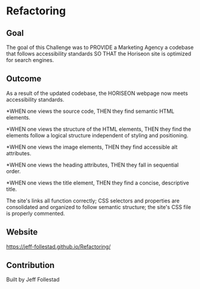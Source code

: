 # Refactoring

## Goal
The goal of this Challenge was to PROVIDE a Marketing Agency a codebase that follows accessibility standards SO THAT the Horiseon site is optimized for search engines.

## Outcome
As a result of the updated codebase, the HORISEON webpage now meets accessibility standards.

*WHEN one views the source code, THEN they find semantic HTML elements.

*WHEN one views the structure of the HTML elements, THEN they find the elements follow a logical structure independent of styling and positioning.

*WHEN one views the image elements, THEN they find accessible alt attributes.

*WHEN one views the heading attributes, THEN they fall in sequential order.

*WHEN one views the title element, THEN they find a concise, descriptive title.

The site's links all function correctly; CSS selectors and properties are consolidated and organized to follow semantic structure; the site's CSS file is properly commented.

## Website
https://jeff-follestad.github.io/Refactoring/

## Contribution
Built by Jeff Follestad
